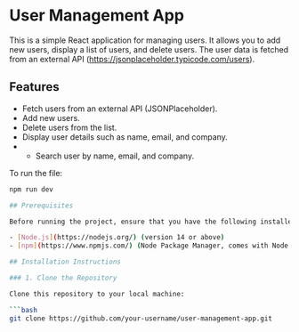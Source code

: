 # User Management App

This is a simple React application for managing users. It allows you to add new users, display a list of users, and delete users. The user data is fetched from an external API (https://jsonplaceholder.typicode.com/users).

## Features
- Fetch users from an external API (JSONPlaceholder).
- Add new users.
- Delete users from the list.
- Display user details such as name, email, and company.
- - Search user by name, email, and company.

To run the file:
```bash
npm run dev

## Prerequisites

Before running the project, ensure that you have the following installed:

- [Node.js](https://nodejs.org/) (version 14 or above)
- [npm](https://www.npmjs.com/) (Node Package Manager, comes with Node.js)

## Installation Instructions

### 1. Clone the Repository

Clone this repository to your local machine:

```bash
git clone https://github.com/your-username/user-management-app.git
